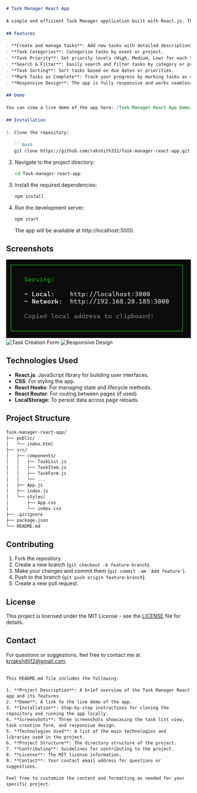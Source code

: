 

```markdown
# Task Manager React App

A simple and efficient Task Manager application built with React.js. This app allows users to create, manage, and track tasks for different events or projects. The app includes features such as task categorization, task priority settings, sorting, and more.

## Features

- **Create and manage tasks**: Add new tasks with detailed descriptions and due dates.
- **Task Categories**: Categorize tasks by event or project.
- **Task Priority**: Set priority levels (High, Medium, Low) for each task.
- **Search & Filter**: Easily search and filter tasks by category or priority.
- **Task Sorting**: Sort tasks based on due dates or priorities.
- **Mark Tasks as Complete**: Track your progress by marking tasks as complete.
- **Responsive Design**: The app is fully responsive and works seamlessly on desktop and mobile devices.

## Demo

You can view a live demo of the app here: [Task Manager React App Demo](https://task-manager-react-app.vercel.app/)

## Installation

1. Clone the repository:

   ```bash
   git clone https://github.com/rakshith332/Task-manager-react-app.git
   ```

2. Navigate to the project directory:

   ```bash
   cd Task-manager-react-app
   ```

3. Install the required dependencies:

   ```bash
   npm install
   ```

4. Run the development server:

   ```bash
   npm start
   ```

   The app will be available at http://localhost:3000.

## Screenshots

![Task List View](Taskmanager1.png)
![Task Creation Form](screenshots/task-form.png)
![Responsive Design](screenshots/responsive.png)

## Technologies Used

- **React.js**: JavaScript library for building user interfaces.
- **CSS**: For styling the app.
- **React Hooks**: For managing state and lifecycle methods.
- **React Router**: For routing between pages (if used).
- **LocalStorage**: To persist data across page reloads.

## Project Structure

```
Task-manager-react-app/
├── public/
│   └── index.html
├── src/
│   ├── components/
│   │   ├── TaskList.js
│   │   ├── TaskItem.js
│   │   ├── TaskForm.js
│   │   └── ...
│   ├── App.js
│   ├── index.js
│   └── styles/
│       ├── App.css
│       └── index.css
├── .gitignore
├── package.json
└── README.md
```

## Contributing

1. Fork the repository.
2. Create a new branch (`git checkout -b feature-branch`).
3. Make your changes and commit them (`git commit -am 'Add feature'`).
4. Push to the branch (`git push origin feature-branch`).
5. Create a new pull request.

## License

This project is licensed under the MIT License - see the [LICENSE](LICENSE) file for details.

## Contact

For questions or suggestions, feel free to contact me at [krrakshith12@gmail.com](mailto:krrakshith12@gmail.com).
```

This README.md file includes the following:

1. **Project Description**: A brief overview of the Task Manager React app and its features.
2. **Demo**: A link to the live demo of the app.
3. **Installation**: Step-by-step instructions for cloning the repository and running the app locally.
4. **Screenshots**: Three screenshots showcasing the task list view, task creation form, and responsive design.
5. **Technologies Used**: A list of the main technologies and libraries used in the project.
6. **Project Structure**: The directory structure of the project.
7. **Contributing**: Guidelines for contributing to the project.
8. **License**: The MIT license information.
9. **Contact**: Your contact email address for questions or suggestions.

Feel free to customize the content and formatting as needed for your specific project.
